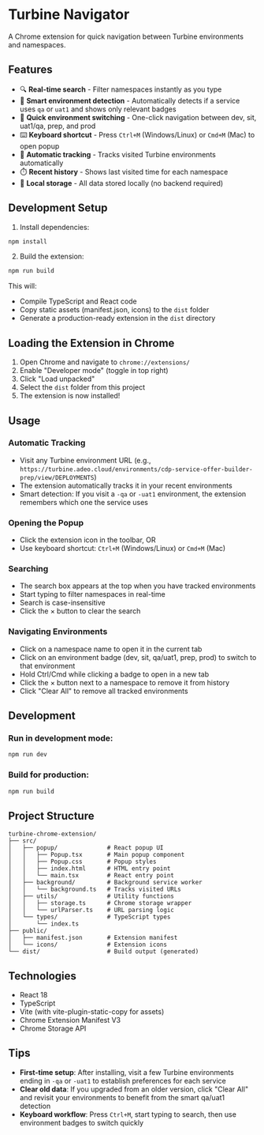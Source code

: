 # Turbine Navigator

A Chrome extension for quick navigation between Turbine environments and namespaces.

## Features

- 🔍 **Real-time search** - Filter namespaces instantly as you type
- 🎯 **Smart environment detection** - Automatically detects if a service uses `qa` or `uat1` and shows only relevant badges
- 🚀 **Quick environment switching** - One-click navigation between dev, sit, uat1/qa, prep, and prod
- ⌨️ **Keyboard shortcut** - Press `Ctrl+M` (Windows/Linux) or `Cmd+M` (Mac) to open popup
- 📝 **Automatic tracking** - Tracks visited Turbine environments automatically
- ⏱️ **Recent history** - Shows last visited time for each namespace
- 💾 **Local storage** - All data stored locally (no backend required)

## Development Setup

1. Install dependencies:
```bash
npm install
```

2. Build the extension:
```bash
npm run build
```

This will:
- Compile TypeScript and React code
- Copy static assets (manifest.json, icons) to the `dist` folder
- Generate a production-ready extension in the `dist` directory

## Loading the Extension in Chrome

1. Open Chrome and navigate to `chrome://extensions/`
2. Enable "Developer mode" (toggle in top right)
3. Click "Load unpacked"
4. Select the `dist` folder from this project
5. The extension is now installed!

## Usage

### Automatic Tracking
- Visit any Turbine environment URL (e.g., `https://turbine.adeo.cloud/environments/cdp-service-offer-builder-prep/view/DEPLOYMENTS`)
- The extension automatically tracks it in your recent environments
- Smart detection: If you visit a `-qa` or `-uat1` environment, the extension remembers which one the service uses

### Opening the Popup
- Click the extension icon in the toolbar, OR
- Use keyboard shortcut: `Ctrl+M` (Windows/Linux) or `Cmd+M` (Mac)

### Searching
- The search box appears at the top when you have tracked environments
- Start typing to filter namespaces in real-time
- Search is case-insensitive
- Click the × button to clear the search

### Navigating Environments
- Click on a namespace name to open it in the current tab
- Click on an environment badge (dev, sit, qa/uat1, prep, prod) to switch to that environment
- Hold Ctrl/Cmd while clicking a badge to open in a new tab
- Click the × button next to a namespace to remove it from history
- Click "Clear All" to remove all tracked environments

## Development

### Run in development mode:
```bash
npm run dev
```

### Build for production:
```bash
npm run build
```

## Project Structure

```
turbine-chrome-extension/
├── src/
│   ├── popup/              # React popup UI
│   │   ├── Popup.tsx       # Main popup component
│   │   ├── Popup.css       # Popup styles
│   │   ├── index.html      # HTML entry point
│   │   └── main.tsx        # React entry point
│   ├── background/         # Background service worker
│   │   └── background.ts   # Tracks visited URLs
│   ├── utils/              # Utility functions
│   │   ├── storage.ts      # Chrome storage wrapper
│   │   └── urlParser.ts    # URL parsing logic
│   └── types/              # TypeScript types
│       └── index.ts
├── public/
│   ├── manifest.json       # Extension manifest
│   └── icons/              # Extension icons
└── dist/                   # Build output (generated)
```

## Technologies

- React 18
- TypeScript
- Vite (with vite-plugin-static-copy for assets)
- Chrome Extension Manifest V3
- Chrome Storage API

## Tips

- **First-time setup**: After installing, visit a few Turbine environments ending in `-qa` or `-uat1` to establish preferences for each service
- **Clear old data**: If you upgraded from an older version, click "Clear All" and revisit your environments to benefit from the smart qa/uat1 detection
- **Keyboard workflow**: Press `Ctrl+M`, start typing to search, then use environment badges to switch quickly
